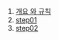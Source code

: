 1. [개요 와 규칙](https://eyabc.github.io/Doc/dev/dku-study/cat-search/0.%20%EA%B0%9C%EC%9A%94%EC%99%80%20%EA%B7%9C%EC%B9%99.html)
1. [step01](https://eyabc.github.io/Doc/dev/dku-study/cat-search/step01.html)
1. [step02](https://eyabc.github.io/Doc/dev/dku-study/cat-search/step02.html)
